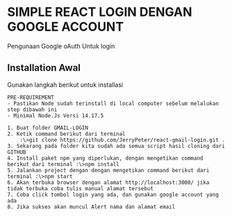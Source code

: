 # SIMPLE REACT LOGIN DENGAN GOOGLE ACCOUNT

Pengunaan Google oAuth Untuk login 

## Installation Awal

Gunakan langkah berikut untuk installasi

```textile
PRE-REQUIREMENT
- Pastikan Node sudah terinstall di local computer sebelum melalukan step dibawah ini
- Minimal Node.Js Versi 14.17.5

1. Buat folder GMAIL-LOGIN
2. Ketik command berikut dari terminal 
    :\>git clone https://github.com/JerryPeter/react-gmail-login.git . 
3. Sekarang pada folder kita sudah ada semua script hasil cloning dari GITHUB
4. Install paket npm yang diperlukan, dengan mengetikan command berikut dari terminal :\>npm install
5. Jalankan project dengan dengan mengetikan command berikut dari terminal :\>npm start
6. Akan terbuka browser dengan alamat http://localhost:3000/ jika tidak terbuka coba tulis manual alamat tersebut
7. Coba click tombol login yang ada, dan gunakan google account yang ada
8. Jika sukses akan muncul Alert nama dan alamat email
```
